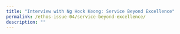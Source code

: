 ```yaml
---
title: "Interview with Ng Hock Keong: Service Beyond Excellence"
permalink: /ethos-issue-04/service-beyond-excellence/
description: ""
---
```

